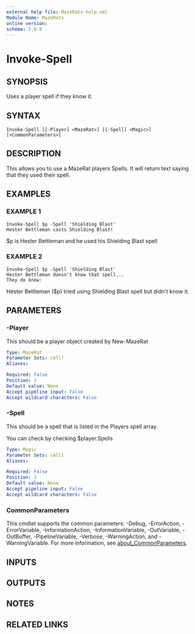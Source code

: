```yaml
---
external help file: MazeRats-help.xml
Module Name: MazeRats
online version:
schema: 2.0.0
---
```


# Invoke-Spell

## SYNOPSIS
Uses a player spell if they know it.

## SYNTAX

```
Invoke-Spell [[-Player] <MazeRat>] [[-Spell] <Magic>] [<CommonParameters>]
```

## DESCRIPTION
This allows you to use a MazeRat players Spells.
It will return text saying
that they used their spell.

## EXAMPLES

### EXAMPLE 1
```
Invoke-Spell $p -Spell 'Shielding Blast'
Hester Bettleman casts Shielding Blast!
```

$p is Hester Bettleman and he used his Shielding Blast spell

### EXAMPLE 2
```
Invoke-Spell $p -Spell 'Shielding Blast'
Hester Bettleman doesn't know that spell...
They do know:
```

Hester Bettleman ($p) tried using Shielding Blast spell but didn't know it.

## PARAMETERS

### -Player
This should be a player object created by New-MazeRat

```yaml
Type: MazeRat
Parameter Sets: (All)
Aliases:

Required: False
Position: 1
Default value: None
Accept pipeline input: False
Accept wildcard characters: False
```

### -Spell
This should be a spell that is listed in the Players spell array.

You can check by checking $player.Spells

```yaml
Type: Magic
Parameter Sets: (All)
Aliases:

Required: False
Position: 2
Default value: None
Accept pipeline input: False
Accept wildcard characters: False
```

### CommonParameters
This cmdlet supports the common parameters: -Debug, -ErrorAction, -ErrorVariable, -InformationAction, -InformationVariable, -OutVariable, -OutBuffer, -PipelineVariable, -Verbose, -WarningAction, and -WarningVariable. For more information, see [about_CommonParameters](http://go.microsoft.com/fwlink/?LinkID=113216).

## INPUTS

## OUTPUTS

## NOTES

## RELATED LINKS
